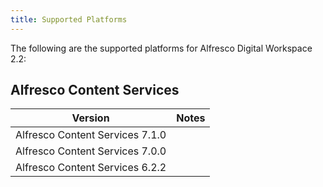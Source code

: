 ```yaml
---
title: Supported Platforms
---
```

The following are the supported platforms for Alfresco Digital Workspace 2.2:

## Alfresco Content Services

| Version | Notes |
| ------- | ----- |
| Alfresco Content Services 7.1.0 | |
| Alfresco Content Services 7.0.0 | |
| Alfresco Content Services 6.2.2 | |
